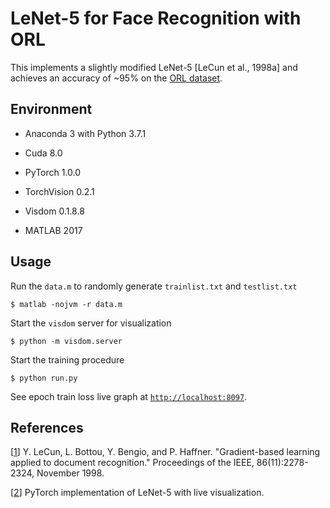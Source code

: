 # LeNet-5 for Face Recognition with ORL

This implements a slightly modified LeNet-5 [LeCun et al., 1998a] and achieves an accuracy of ~95% on the [ORL dataset](http://www.cl.cam.ac.uk/research/dtg/attarchive/facedatabase.html).

## Environment

- Anaconda 3 with Python 3.7.1

- Cuda 8.0

- PyTorch 1.0.0

- TorchVision 0.2.1

- Visdom 0.1.8.8

- MATLAB 2017

## Usage

Run the `data.m` to randomly generate `trainlist.txt` and `testlist.txt`

```
$ matlab -nojvm -r data.m
```

Start the `visdom` server for visualization

```
$ python -m visdom.server
```

Start the training procedure

```
$ python run.py
```

See epoch train loss live graph at [`http://localhost:8097`](http://localhost:8097).

## References

[[1](http://yann.lecun.com/exdb/publis/pdf/lecun-98.pdf)] Y. LeCun, L. Bottou, Y. Bengio, and P. Haffner. "Gradient-based learning applied to document recognition." Proceedings of the IEEE, 86(11):2278-2324, November 1998.

[[2](https://github.com/activatedgeek/LeNet-5)] PyTorch implementation of LeNet-5 with live visualization.
